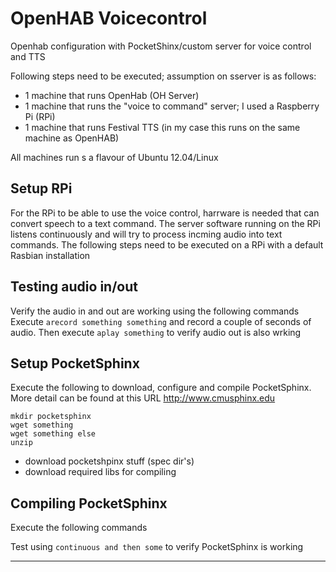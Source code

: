 OpenHAB Voicecontrol
====================

Openhab configuration with PocketShinx/custom server for voice control and TTS

Following steps need to be executed; assumption on sserver is as follows:
- 1 machine that runs OpenHab (OH Server)
- 1 machine that runs the "voice to command" server; I used a Raspberry Pi (RPi)
- 1 machine that runs Festival TTS (in my case this runs on the same machine as OpenHAB)

All machines run s a flavour of Ubuntu 12.04/Linux

Setup RPi
---------
For the RPi to be able to use the voice control, harrware is needed that can convert 
speech to a text command. The server software running on the RPi listens continuously 
and will try to process incming audio into text commands. The following steps need to 
be executed on a RPi with a default Rasbian installation

Testing audio in/out
--------------------
Verify the audio in and out are working using the following commands
Execute `arecord something something` and record a couple of seconds of audio. Then execute `aplay something` to verify audio out is also wrking 

Setup PocketSphinx
------------------
Execute the following to download, configure and compile PocketSphinx. More detail can be found at this URL http://www.cmusphinx.edu
```Shell
mkdir pocketsphinx
wget something
wget something else
unzip
```
- download pocketshpinx stuff (spec dir's)
- download required libs for compiling
 


Compiling PocketSphinx
----------------------
Execute the following commands

Test using `continuous and then some` to verify PocketSphinx is working


----------------------
